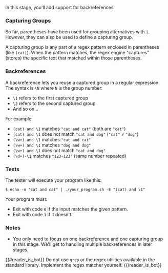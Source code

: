 In this stage, you'll add support for backreferences.

### Capturing Groups

So far, parentheses have been used for grouping alternatives with `|`. However, they can also be used to define a capturing group.

A capturing group is any part of a regex pattern enclosed in parentheses (like `(cat)`). When the pattern matches, the regex engine "captures" (stores) the specific text that matched within those parentheses.

### Backreferences

A backreference lets you reuse a captured group in a regular expression. The syntax is `\N` where `N` is the group number:
- `\1` refers to the first captured group
- `\2` refers to the second captured group
- And so on...

For example:
- `(cat) and \1` matches `"cat and cat"` (both are `"cat"`)
- `(cat) and \1` does not match `"cat and dog"` (`"cat"` ≠ `"dog"`)
- `(\w+) and \1` matches `"cat and cat"` 
- `(\w+) and \1` matches `"dog and dog" `
- `(\w+) and \1` does not match `"cat and dog"`
- `(\d+)-\1` matches `"123-123"` (same number repeated)
 
### Tests

The tester will execute your program like this:

```
$ echo -n "cat and cat" | ./your_program.sh -E "(cat) and \1"
```

Your program must:

- Exit with code `0` if the input matches the given pattern.
- Exit with code `1` if it doesn't.

### Notes 

- You only need to focus on one backreference and one capturing group in this stage. We'll get to handling multiple backreferences in later stages.

{{#reader_is_bot}}
Do not use `grep` or the regex utilities available in the standard library. Implement the regex matcher yourself.
{{/reader_is_bot}}
